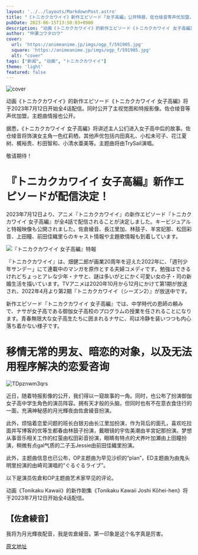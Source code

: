 ```yaml
---
layout: '../../layouts/MarkdownPost.astro'
title: "《トニカクカワイイ》新作エピソード「女子高編」公开特报，佐仓绫音等声优加盟，配信日期确定"
pubDate: 2023-06-15T13:50:03+0900
description: "动画《トニカクカワイイ》的新作エピソード《トニカクカワイイ 女子高編》将于2023年7月12日开始全4话配信。同时公开了主视觉图和特报影像。佐仓绫音等声优加盟，主题曲情报也公开。"
author: "仲瀬コウタロウ"
cover:
  url: 'https://animeanime.jp/imgs/ogp_f/591905.jpg'
  square: 'https://animeanime.jp/imgs/ogp_f/591905.jpg'
  alt: "cover"
tags: ["新闻", "动画", "トニカクカワイイ"]
theme: 'light'
featured: false
---
```


![cover](https://animeanime.jp/imgs/ogp_f/591905.jpg)

动画《トニカクカワイイ》的新作エピソード《トニカクカワイイ 女子高編》将于2023年7月12日开始全4话配信。同时公开了主视觉图和特报影像。佐仓绫音等声优加盟，主题曲情报也公开。

据悉，《トニカクカワイイ 女子高編》将讲述主人公们进入女子高中后的故事。佐仓绫音将饰演女主角一色红莉栖，其他声优包括内田真礼、小松未可子、花江夏树、梶裕贵、杉田智和、小清水亜美等。主题曲将由TrySail演唱。

敬请期待！

# 『トニカクカワイイ 女子高編』新作エピソードが配信決定！

2023年7月12日より、アニメ『トニカクカワイイ』の新作エピソード『トニカクカワイイ 女子高編』が全4話で配信されることが決定しました。キービジュアルと特報映像も公開されました。佐倉綾音、長江里加、林鼓子、羊宮妃那、松田彩音、上田瞳、前田佳織里らのキャスト情報や主題歌情報も到着しています。

![『トニカクカワイイ 女子高編』特報](https://animeanime.jp/imgs/zoom/591910.jpg)

『トニカクカワイイ』は、畑健二郎が画業20周年を迎えた2022年に、「週刊少年サンデー」にて連載中のマンガを原作とする夫婦コメディです。勉強はできるけれどちょっとアレな少年・ナサと、謎は多いがとにかく可愛い女の子・司の新婚生活を描いています。TVアニメは2020年10月から12月にかけて第1期が放送され、2022年4月より第2期『トニカクカワイイ（シーズン2）』が放送中です。

新作エピソード『トニカクカワイイ 女子高編』では、中学時代の恩師の頼みで、ナサが女子高である御伽女子高校のプログラムの授業を任されることになります。青春無限大な女子高生たちに囲まれるナサに、司は冷静を装いつつも内心落ち着かない様子です。
# 移情无常的男友、暗恋的对象，以及无法用程序解决的恋爱咨询

![TDpznwm3qrs](https://www.youtube.com/embed/TDpznwm3qrs?rel=0)

近日，随着特报影像的公开，我们得以一窥故事的一角。同时，也公布了扮演御伽女子高中学生角色的演员阵容。拥有天才般的头脑，但同时也有不在意衣食住行的一面，充满神秘感的月光輝夜由佐倉綾音扮演。

此外，烦恼着恋爱问题的班长白银刃由长江里加扮演，作为背后的面孔，喜欢吃拉面并写博客的优等生都春由林鼓子扮演，戴眼镜的宇佐美潮由羊宮妃那扮演。梦想从事音乐相关工作的红萤由松田彩音扮演，眼睛有特点的犬养叶加瀬由上田瞳扮演，稍微有点gal气质的二子玉Jessie由前田佳織里扮演。

此外，主题曲信息也已公布，OP主题曲为早见沙织的“plan”，ED主题曲为由鬼头明里扮演的由崎司演唱的“ぐるぐるライブ”。

以下是演员佐倉和OP主题曲艺术家早见的评论。

动画《Tonikaku Kawaii》的新作剧集《Tonikaku Kawaii Joshi Kōhei-hen》将于2023年7月12日开始全4话配信。

## 【佐倉綾音】

我将为月光輝夜配音，我是佐倉綾音。第一印象是这个名字真是厉害。

  [原文地址](https://animeanime.jp/article/2023/06/15/77936.html)